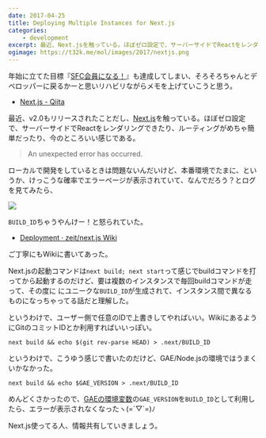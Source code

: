 ```yaml
---
date: 2017-04-25
title: Deploying Multiple Instances for Next.js
categories: 
    - development
excerpt: 最近、Next.jsを触っている。ほぼゼロ設定で、サーバーサイドでReactをレンダリングできたり、ルーティングがめちゃ簡単だったり、今のところいい感じである。
ogimage: https://t32k.me/mol/images/2017/nextjs.png
---
```


年始に立てた目標『[SFC会員になる！](/mol/log/new-years-resolutions-2017/)』も達成してしまい、そろそろちゃんとデベロッパーに戻るかーと思いリハビリながらメモを上げていこうと思う。

- [Next\.js \- Qiita](http://qiita.com/nkzawa/items/1e0e93efd13fb982c8c0)

最近、v2.0もリリースされたことだし、[Next.js](https://zeit.co/blog/next2)を触っている。ほぼゼロ設定で、サーバーサイドでReactをレンダリングできたり、ルーティングがめちゃ簡単だったり、今のところいい感じである。

> An unexpected error has occurred.

ローカルで開発をしているときは問題ないんだいけど、本番環境でたまに、というか、けっこうな確率でエラーページが表示されていて、なんでだろう？とログを見てみたら、

![](/mol/images/2017/0425-00.png)

`BUILD_ID`ちゃうやんけー！と怒られていた。

- [Deployment · zeit/next\.js Wiki](https://github.com/zeit/next.js/wiki/Deployment)

ご丁寧にもWikiに書いてあった。

Next.jsの起動コマンドは`next build; next start`って感じでbuildコマンドを打ってから起動するのだけど、要は複数のインスタンスで毎回buildコマンドが走って、その度に
にユニークな`BUILD_ID`が生成されて、インスタンス間で異なるものになっちゃってる話だと理解した。

というわけで、ユーザー側で任意のIDで上書きしてやればいい。WikiにあるようにGitのコミットIDとか利用すればいいっぽい。

```
next build && echo $(git rev-parse HEAD) > .next/BUILD_ID
```

というわけで、こうゆう感じで書いたのだけど、GAE/Node.jsの環境ではうまくいかなかった。

```
next build && echo $GAE_VERSION > .next/BUILD_ID
```

めんどくさかったので、[GAEの環境変数](https://cloud.google.com/appengine/docs/flexible/nodejs/runtime)の`GAE_VERSION`を`BUILD_ID`として利用したら、エラーが表示されなくなったヽ(=´▽`=)ﾉ

Next.js使ってる人、情報共有していきましょう。


